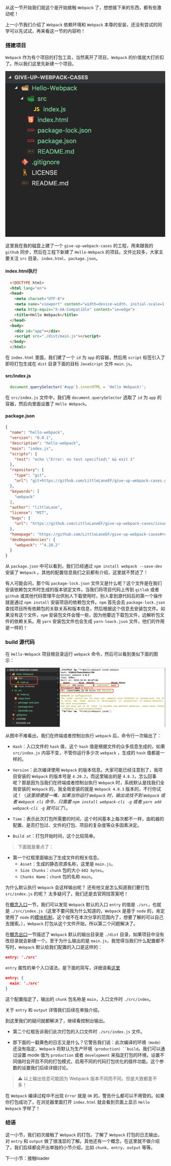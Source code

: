 从这一节开始我们就这个是开始接触 `Webpack` 了，想想接下来的东西，都有些激动呢！

上一小节我们介绍了 `Webpack` 依赖环境和 `Webpack` 本尊的安装，还没有尝试的同学可以先试试，再来看这一节的内容哟！

### 搭建项目

`Webpack` 作为有个项目的打包工具，当然离开了项目，`Webpack` 的价值就大打折扣了。所以我们这里先新建一个项目。

![](/assets/hello-webpack.png)

这里我在我的磁盘上建了一个 `give-up-webpack-cases` 的工程，用来跟我的 `github` 同步，然后在工程下新建了 `Hello-Webpack` 的项目。文件比较多，大家主要关注 `src` 目录、`index.html`、`package.json`。

#### index.html执行

```html
  <!DOCTYPE html>
  <html lang="en">
  <head>
    <meta charset="UTF-8">
    <meta name="viewport" content="width=device-width, initial-scale=1.0">
    <meta http-equiv="X-UA-Compatible" content="ie=edge">
    <title>Hello Webpack</title>
  </head>
  <body>
    <div id="app"></div>
    <script src="./dist/main.js"></script>
  </body>
  </html>
```

在 `index.html` 里面，我们建了一个 `id` 为 `app` 的容器，然后用 `script` 标签引入了即将打包生成在 `dist` 目录下面的目标 `JavaScript` 文件 `main.js`。

#### src/index.js

```javascript
  document.querySelector('#app').innerHTML = 'Hello Webpack!';
```

在 `src/index.js` 文件中，我们用 `document.querySelector` 选取了 `id` 为 `app` 的容器，然后向里面设置了 `Hello Webpack`。

#### package.json

```json
{
  "name": "hello-webpack",
  "version": "0.0.1",
  "description": "hello-webpack",
  "main": "index.js",
  "scripts": {
    "test": "echo \"Error: no test specified\" && exit 1"
  },
  "repository": {
    "type": "git",
    "url": "git+https://github.com/LittleLaneEF/give-up-webpack-cases.git"
  },
  "keywords": [
    "webpack"
  ],
  "author": "littleLane",
  "license": "MIT",
  "bugs": {
    "url": "https://github.com/LittleLaneEF/give-up-webpack-cases/issues"
  },
  "homepage": "https://github.com/LittleLaneEF/give-up-webpack-cases#readme",
  "devDependencies": {
    "webpack": "^4.20.2"
  }
}

```

从 `package.json` 中可以看到，我们已经通过 `npm install webpack --save-dev` 安装了 `Webpack` 。其他的配置信息我们之前都有介绍，这里就不赘述了！

有人可能会问，那个叫 `package-lock.json` 文件又是什么呢？这个文件是在我们安装依赖包文件时生成的版本锁定文件。当我们将项目代码上传到 `gitlab` 或者 `github` 或其他代码管理平台供别人下载使用时，别人拿到源代码后的第一个操作就是通过 `npm install` 安装项目的依赖包文件。`npm` 首先会去 `package-lock.json` 查找项目所有依赖包的关联关系和版本信息，然后根据这个信息去安装包文件。如果没有这个文件，`npm` 安装包文件会慢一些，因为他要边下载包文件，边解析包文件的依赖关系。用 `yarn` 安装包文件也会生成 `yarn-loack.json` 文件，他们的作用是一样的！

### build 源代码

在 `Hello-Webpack` 项目根目录运行 `webpack` 命令，然后可以看到类似下面的图示：

![](/assets/hello-webpack-build.png)

从图中不难看出，我们在终端或者控制台执行 `webpack` 后，命令行一次输出了：

- `Hash`：入口文件的 `hash` 值，这个 `hash` 值是根据文件的众多信息生成的，如果 `src/index.js` 内容不变，不管你运行多少次 `webpack` ，生成的 `hash` 值都是一样的。

- `Version`：此次编译使用 `Webpack` 的版本信息。大家可能已经注意到了，我项目安装的 `Webpack` 的版本号是 `4.20.2`，而这里输出的是 `4.8.3`，怎么回事呢？那是因为当我们在终端或者控制台执行 `Webpack` 时，系统默认是找我们全局安装的 `Webpack` 的，我全局安装的就是 `Webpack 4.8.3` 版本的，不行你试试！（_这里顺便提一嘴，如果当你运行 `Webpack` 时，输出说找不到 `Webpack` 或者 `Webpack cli` 命令，只需要 `npm install webpack-cli -g` 或者 `yarn add webpack-cli -g` 就可以了_）。

- `Time`：表示此次打包所需要的时间，这个时间基本上每次都不一样，由机器的配置、是否打包过、文件的打包、项目的复杂度等众多因素决定。

- `Build at`：打包开始时间，这个比较简单。

> 下面就是重点了：

- 第一个红框里面输出了生成文件的相关信息。
  - `Asset`：生成的静态资源名称，这里是 `main.js`。
  - `Size Chunks`：`chunk` 包的大小 `602 bytes`。
  - `Chunks Name`：`chunk` 包的名称 `main`。 
  
为什么默认执行 `Webpack` 会这样输出呢？
还有他又是怎么知道我们要打包 `src/index.js` 的呢？
太多疑问了，我们还是去官网找答案吧！

在[概念入口](https://www.webpackjs.com/concepts/#%E5%85%A5%E5%8F%A3-entry-)一节，我们可以发现 `Webpack` 默认的入口 `entry` 的值是 `./src`，也就是 `./src/index.js`（这里不要问我为什么知道的，`Webpack` 是基于 `node` 的，肯定使用了 `node` 的[模块机制](http://www.infoq.com/cn/articles/nodejs-module-mechanism/)，这个就不在本次分享的范围内了，想要了解的可以自己去搜索。），`Webpack` 打包从这个文件开始，所以第二个问题解决了。

在[概念出口](https://www.webpackjs.com/concepts/#%E5%87%BA%E5%8F%A3-output-)一节描述了 `Webpack` 默认的输出目录是 `./dist` 目录，如果项目中没有改目录就会新建一个。至于为什么输出的是 `main.js`，我觉得当我们什么配置都不写时，`Webpack` 默认给我们配置的入口是这样的：

```json
entry: './src'
```

`entry` 属性的单个入口语法，是下面的简写，详细请看[这里](https://www.webpackjs.com/concepts/entry-points/#%E5%8D%95%E4%B8%AA%E5%85%A5%E5%8F%A3-%E7%AE%80%E5%86%99-%E8%AF%AD%E6%B3%95)

```json
entry: {
  main: './src'
}
```

这个配置指定了，输出的 `chunk` 包名称是 `main`，入口文件时 `./src/index`。

关于 `entry` 和 `output` 详情我们后续在单独介绍。

到这里我们的疑问就都解决了，继续看控制台输出。

- 第二个红框告诉我们此次打包的入口文件时 `./src/index.js` 文件。

- 那下面的一戳黄色的日志又是什么？它警告我们说：此次编译的环境`（mode）`还没有指定，`Webpack` 将默认为生产环境`（production）``build`。我们可以通过设置 mode 值为 `production` 或者 `development` 来指定打包的环境，设置不同值时会开启不同的打包模式，启用不同的代码打包优化的插件功能。这个参数的设置我们后续详细讨论。

> ⚠️ 以上输出信息可能因为 Webpack 版本不同而不同，但是大致都差不多！

在 `Webpack` 编译过程中不出现 `Error` 就是 `OK` 的，警告什么都可以不用管的。如果你打包成功了，在浏览器里面打开 `index.html` 就会看到页面上显示 `Hello Webpack` 字样了！

### 结语

这一小节，我们初次接触了 `Webpack` 的打包，了解了 `Webpack` 打包的日志输出，对 `entry` 和 `output` 做了很浅显的了解。其他还有一个概念，在这里就不做介绍了，我们后续都会开出单独的小节介绍，比如 `chunk`、`entry`、`output` 等等。

下一小节：接触loader